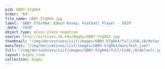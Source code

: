 ```yaml
---
pid: GBBY-57g064
order: '64'
file_name: GBBY-57g064.jpg
label: 'GBBY 57G/064: Edwin Kosky: Football Player - 1929'
_date: '1929'
object_type: glass plate negative
source: http://archives.nd.edu/Bagby/GBBY-57g064.jpg
thumbnail: "/img/derivatives/iiif/images/GBBY-57g064/full/250,/0/default.jpg"
manifest: "/img/derivatives/iiif/images/GBBY-57g064/manifest.json"
full: "/img/derivatives/iiif/images/GBBY-57g064/full/1140,/0/default.jpg"
layout: bagby_item
collection: bagby
---
```

